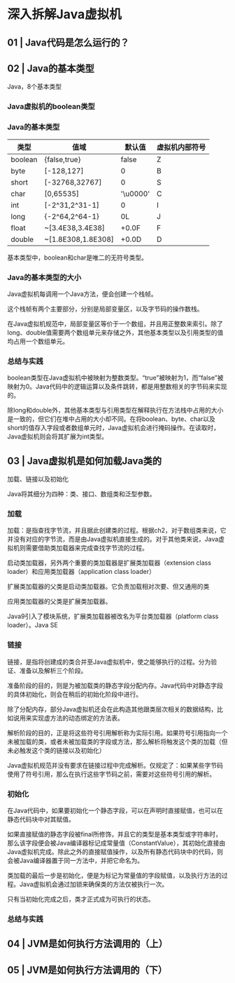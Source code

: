 # 深入拆解Java虚拟机 #

## 01 | Java代码是怎么运行的？ ##

## 02 | Java的基本类型 ##

Java，8个基本类型

### Java虚拟机的boolean类型 ###

### Java的基本类型 ###

|类型|值域|默认值|虚拟机内部符号|
|--|--|--|--|
|boolean|{false,true}|false|Z|
|byte|[-128,127]|0|B|
|short|[-32768,32767]|0|S|
|char|[0,65535]|'\u0000'|C|
|int|[-2^31,2^31-1]|0|I|
|long|{-2^64,2^64-1}|0L|J|
|float|~[3.4E38,3.4E38]|+0.0F|F|
|double|~[1.8E308,1.8E308]|+0.0D|D|

基本类型中，boolean和char是唯二的无符号类型。

### Java的基本类型的大小 ###

Java虚拟机每调用一个Java方法，便会创建一个栈帧。

这个栈帧有两个主要部分，分别是局部变量区，以及字节码的操作数栈。

在Java虚拟机规范中，局部变量区等价于一个数组，并且用正整数来索引。除了long、double值需要两个数组单元来存储之外，其他基本类型以及引用类型的值均占用一个数组单元。

### 总结与实践 ###

boolean类型在Java虚拟机中被映射为整数类型。“true”被映射为1，而“false”被映射为0。Java代码中的逻辑运算以及条件跳转，都是用整数相关的字节码来实现的。

除long和double外，其他基本类型与引用类型在解释执行在方法栈中占用的大小是一致的，但它们在堆中占用的大小却不同。在将boolean、byte、char以及short的值存入字段或者数组单元时，Java虚拟机会进行掩码操作。在读取时，Java虚拟机则会将其扩展为int类型。

## 03 | Java虚拟机是如何加载Java类的 ##

加载、链接以及初始化

Java将其细分为四种：类、接口、数组类和泛型参数。

### 加载 ###

加载：是指查找字节流，并且据此创建类的过程。根据ch2，对于数组类来说，它并没有对应的字节流，而是由Java虚拟机直接生成的。对于其他类来说，Java虚拟机则需要借助类加载器来完成查找字节流的过程。

启动类加载器，另外两个重要的类加载器是扩展类加载器（extension class loader）和应用类加载器（application class loader）

扩展类加载器的父类是启动类加载器。它负责加载相对次要、但又通用的类

应用类加载器的父类是扩展类加载器。

Java9引入了模块系统，扩展类加载器被改名为平台类加载器（platform class loader）。Java SE

### 链接 ###

链接，是指将创建成的类合并至Java虚拟机中，使之能够执行的过程。分为验证、准备以及解析三个阶段。

准备阶段的目的，则是为被加载类的静态字段分配内存。Java代码中对静态字段的具体初始化，则会在稍后的初始化阶段中进行。

除了分配内存，部分Java虚拟机还会在此构造其他跟类层次相关的数据结构，比如说用来实现虚方法的动态绑定的方法表。

解析阶段的目的，正是将这些符号引用解析称为实际引用。如果符号引用指向一个未被加载的类，或者未被加载类的字段或方法，那么解析将触发这个类的加载（但未必触发这个类的链接以及初始化）

Java虚拟机规范并没有要求在链接过程中完成解析。仅规定了：如果某些字节码使用了符号引用，那么在执行这些字节码之前，需要对这些符号引用的解析。

### 初始化 ###

在Java代码中，如果要初始化一个静态字段，可以在声明时直接赋值，也可以在静态代码块中对其赋值。

如果直接赋值的静态字段被final所修饰，并且它的类型是基本类型或字符串时，那么该字段便会被Java编译器标记成常量值（ConstantValue），其初始化直接由Java虚拟机完成。除此之外的直接赋值操作，以及所有静态代码块中的代码，则会被Java编译器置于同一方法中，并把它命名为<clinit>。

类加载的最后一步是初始化，便是为标记为常量值的字段赋值，以及执行<clinit>方法的过程。Java虚拟机会通过加锁来确保类的<clinit>方法仅被执行一次。

只有当初始化完成之后，类才正式成为可执行的状态。


### 总结与实践 ###



## 04 | JVM是如何执行方法调用的（上） ##

## 05 | JVM是如何执行方法调用的（下） ##



